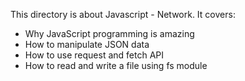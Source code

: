 This directory is about Javascript - Network. It covers:

+ Why JavaScript programming is amazing
+ How to manipulate JSON data
+ How to use request and fetch API
+ How to read and write a file using fs module